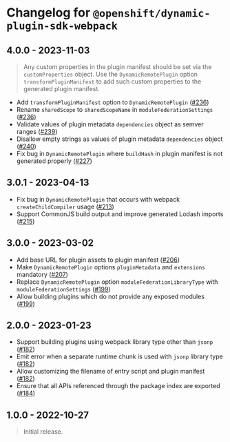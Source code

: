 # Changelog for `@openshift/dynamic-plugin-sdk-webpack`

## 4.0.0 - 2023-11-03

> Any custom properties in the plugin manifest should be set via the `customProperties` object.
> Use the `DynamicRemotePlugin` option `transformPluginManifest` to add such custom properties
> to the generated plugin manifest.

- Add `transformPluginManifest` option to `DynamicRemotePlugin` ([#236])
- Rename `sharedScope` to `sharedScopeName` in `moduleFederationSettings` ([#236])
- Validate values of plugin metadata `dependencies` object as semver ranges ([#239])
- Disallow empty strings as values of plugin metadata `dependencies` object ([#240])
- Fix bug in `DynamicRemotePlugin` where `buildHash` in plugin manifest is not generated properly ([#227])

## 3.0.1 - 2023-04-13

- Fix bug in `DynamicRemotePlugin` that occurs with webpack `createChildCompiler` usage ([#213])
- Support CommonJS build output and improve generated Lodash imports ([#215])

## 3.0.0 - 2023-03-02

- Add base URL for plugin assets to plugin manifest ([#206])
- Make `DynamicRemotePlugin` options `pluginMetadata` and `extensions` mandatory ([#207])
- Replace `DynamicRemotePlugin` option `moduleFederationLibraryType` with `moduleFederationSettings` ([#199])
- Allow building plugins which do not provide any exposed modules ([#199])

## 2.0.0 - 2023-01-23

- Support building plugins using webpack library type other than `jsonp` ([#182])
- Emit error when a separate runtime chunk is used with `jsonp` library type ([#182])
- Allow customizing the filename of entry script and plugin manifest ([#182])
- Ensure that all APIs referenced through the package index are exported ([#184])

## 1.0.0 - 2022-10-27

> Initial release.

[#182]: https://github.com/openshift/dynamic-plugin-sdk/pull/182
[#184]: https://github.com/openshift/dynamic-plugin-sdk/pull/184
[#199]: https://github.com/openshift/dynamic-plugin-sdk/pull/199
[#206]: https://github.com/openshift/dynamic-plugin-sdk/pull/206
[#207]: https://github.com/openshift/dynamic-plugin-sdk/pull/207
[#213]: https://github.com/openshift/dynamic-plugin-sdk/pull/213
[#215]: https://github.com/openshift/dynamic-plugin-sdk/pull/215
[#227]: https://github.com/openshift/dynamic-plugin-sdk/pull/227
[#236]: https://github.com/openshift/dynamic-plugin-sdk/pull/236
[#239]: https://github.com/openshift/dynamic-plugin-sdk/pull/239
[#240]: https://github.com/openshift/dynamic-plugin-sdk/pull/240
